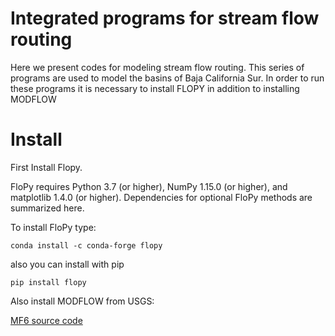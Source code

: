 # Integrated programs for stream flow routing

Here we present codes for modeling stream flow routing. This series of programs are used to model the basins of Baja California Sur. 
In order to run these programs it is necessary to install FLOPY in addition to installing MODFLOW

# Install

First Install Flopy.

FloPy requires Python 3.7 (or higher), NumPy 1.15.0 (or higher), and matplotlib 1.4.0 (or higher). Dependencies for optional FloPy methods are summarized here.

To install FloPy type:

`conda install -c conda-forge flopy`

also you can install with pip

`pip install flopy`

Also install MODFLOW from USGS:

[MF6 source code](https://water.usgs.gov/water-resources/software/MODFLOW-6/mf6.2.2.zip)



